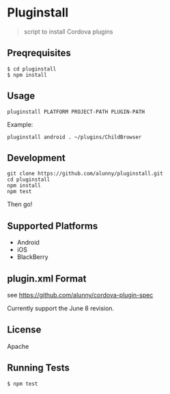 # Pluginstall

> script to install Cordova plugins

## Preqrequisites

    $ cd pluginstall
    $ npm install

## Usage

    pluginstall PLATFORM PROJECT-PATH PLUGIN-PATH

Example:

    pluginstall android . ~/plugins/ChildBrowser

## Development

    git clone https://github.com/alunny/pluginstall.git
    cd pluginstall
    npm install
    npm test

Then go!

## Supported Platforms

* Android
* iOS
* BlackBerry

## plugin.xml Format

see https://github.com/alunny/cordova-plugin-spec

Currently support the June 8 revision.

## License

Apache

## Running Tests

    $ npm test
